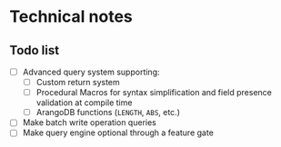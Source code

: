 
# Technical notes

## Todo list

- [ ] Advanced query system supporting:
    - [ ] Custom return system
    - [ ] Procedural Macros for syntax simplification and field presence validation at compile time
    - [ ] ArangoDB functions (`LENGTH`, `ABS`, etc.)
- [ ] Make batch write operation queries
- [ ] Make query engine optional through a feature gate